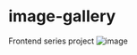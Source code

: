 # image-gallery
Frontend series project
![image](https://user-images.githubusercontent.com/52906397/98430061-1111d100-2068-11eb-8914-4f2067c6e465.png)
